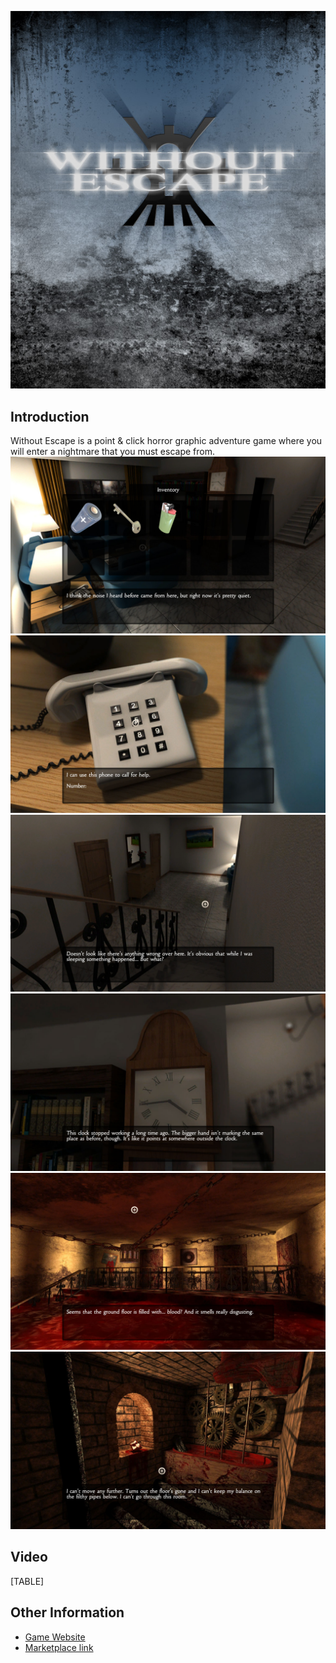 ![WithoutEscapeLogo.jpg](/media/migrated_media-WithoutEscapeLogo.jpg)

## Introduction

Without Escape is a point & click horror graphic adventure game where you will enter a nightmare that you must escape from. ![Withoutescape1.jpg](/media/migrated_media-Withoutescape1.jpg) ![Withoutescape2.jpg](/media/migrated_media-Withoutescape2.jpg) ![Withoutescape3.jpg](/media/migrated_media-Withoutescape3.jpg) ![Withoutescape4.jpg](/media/migrated_media-Withoutescape4.jpg) ![Withoutescape5.jpg](/media/migrated_media-Withoutescape5.jpg) ![Withoutescape6.jpg](/media/migrated_media-Withoutescape6.jpg)

## Video

[TABLE]

## Other Information

-   [Game Website](http://withoutescape.tales-tra.com)
-   [Marketplace link](http://marketplace.xbox.com/es-ES/Product/Without-Escape/66acd000-77fe-1000-9115-d80258550ae2)
